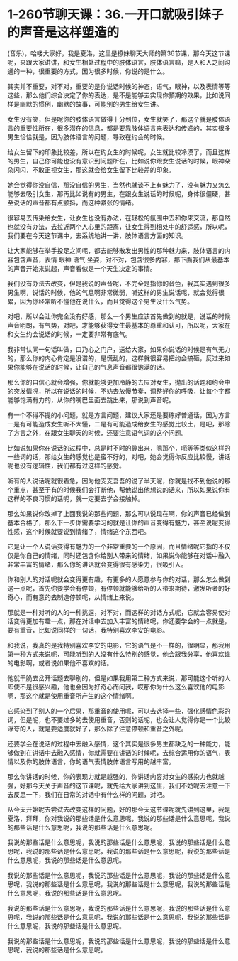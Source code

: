 # 1-260节聊天课：36.一开口就吸引妹子的声音是这样塑造的

(音乐)，哈喽大家好，我是夏洛，这里是撩妹聊天大师的第36节课，那今天这节课呢，来跟大家讲讲，和女生相处过程中的肢体语言，肢体语言嘛，是人和人之间沟通的一种，很重要的方式，因为很多时候，你说的是什么。

其实并不重要，对不对，重要的是你说话时候的神态，语气，眼神，以及表情等等这些，那么他们综合决定了你的表达，是不是能够去实现你预期的效果，比如说同样是幽默的惯例，幽默的故事，可能别的男生给女生讲。

女生没有笑，但是呢你的肢体语言做得十分到位，女生就笑了，那这个就是肢体语言的重要性所在，很多潜在的信息，都是要靠肢体语言来表达和传递的，其实很多男生恰恰就是，因为肢体语言的问题，导致在约会的时候。

给女生留下的印象比较差，所以在约女生的时候呢，女生就比较冷漠了，而且这样的男生，自己你可能也没有意识到问题所在，比如说你跟女生说话的时候，眼神朵朵闪闪，不敢正视女生，那这就会给女生留下比较差的印象。

她会觉得你没自信，那没自信的男生，当然也就谈不上有魅力了，没有魅力又怎么能够去吸引女生，那再比如说有的男生，在跟女生说话的时候呢，身体很僵硬，甚至说话的声音都有点颤抖，而这种紧张的情绪。

很容易去传染给女生，让女生也没有办法，在轻松的氛围中去和你来交流，那自然也就没有办法，去拉近两个人心里的距离，让女生得到相处中的舒适感，所以呢，我们要在今天这节课中，去系统地讲一讲，肢体语言方面的知识。

让大家能够在举手投足之间呢，都去能够散发出男性的那种魅力来，肢体语言的内容包含声音，表情 眼神 语气 坐姿，对不对，包含很多内容，那下面我们从最基本的声音开始来说起，声音看似是一个天生决定的事情。

我们没有办法去改变，但是我说的声音呢，不完全是指你的音色，我其实遇到很多男生啊，说话的时候，他的气息啊非常微弱，听这样的男生说话呢，就会觉得很累，因为你经常听不懂他在说什么，而且觉得这个男生没什么气势。

对吧，所以会让你完全没有好感，那么一个男生应该首先做到的就是，说话的时候声音明朗，有气势，对吧，才能够获得女生最基本的尊重和认可，所以呢，大家在和女生约会说话的时候，一定要非常有底气。

我非常认同一句话叫做，口乃心之门户，送给大家，如果你说话的时候是有气无力的，那么你的内心肯定是没谱的，是慌乱的，这样就很容易把约会搞砸，反过来如果你能够在说话的时候，让自己的气息声音都很饱满的话。

那么你的自信心就会增强，你就能够更加冷静的去应对女生，抛出的话题和约会中的突发情况，所以在说话的时候，不妨去放慢节奏，调整好你的呼吸，让每个字都能够饱满有力的，从你的嘴巴里面去跳出来，那说到声音呢。

有一个不得不提的小问题，就是方言问题，建议大家还是要练好普通话，因为方言一是有可能造成女生听不大懂，二是有可能造成给女生的感觉比较土，是吧，那除了方言之外，在跟女生聊天的时候，还要注意语气词的这个问题。

比如说如果你在说话的过程中，总是时不时的蹦出来，嗯那个，呃等等类似这样的一些词的话，那给女生的感觉也是蛮不好的，对吧，她会觉得你反应比较慢，讲话呢也没有逻辑性，我们都有过这样的感觉。

听有的人说话呢就很着急，因为他支支吾吾的说了半天呢，你就是找不到他说的那个重点，甚至于有的时候我们会打断他，帮他说出他想说的话来，所以如果说你有这样的不良习惯的话呢，就一定要去学会接触掉。

那么如果说你改掉了上面我说的那些问题，那么可以说现在啊，你的声音已经做到基本合格了，那么下一步你需要学习的就是让你的声音变得有魅力，甚至说呢变得性感，这个时候就要说到情绪了，情绪这个东西吧。

它是让一个人说话变得有魅力的一个非常重要的一个原因，而且情绪呢它指的不仅仅是你自己的情绪，同时还包含你给别人带来的情绪，如果说你能够在对话中融入非常丰富的情绪，那么你的讲话就会变得很有感染力，很吸引人。

你和别人的对话呢就会变得更有趣，有更多的人愿意参与你的对话，那么怎么做到这一点呢，首先你要学会有停顿，有停顿就能够给听的人带来期待，激发听者的好奇心，而有意的去制造停顿呢，从情绪上来说。

那就是一种对听的人的一种挑逗，对不对，而这样的对话方式呢，它就会容易使对话变得更加有趣一点，那在对话中去加入丰富的情绪呢，你还要学会的一点就是，要有重音，比如说同样的一句话，我特别喜欢李安的电影。

和我说，我真的是我特别喜欢李安的电影，它的语气是不一样的，很明显，那我用第一种方式来说呢，可能听到的人没有什么特别的感觉，他会跟我分享，他喜欢谁的电影啊，或者说如果他不喜欢的话。

他就干脆去岔开话题去聊别的，但是如果我用第二种方式来说，那可能这个听的人即使不是很感兴趣，他也会因为好奇心而问我，哎那你为什么这么喜欢他的电影啊，那这个就是使用重音所产生的这个情绪啊。

它感染到了别人的一个后果，那重音的使用呢，可以去选择一些，强化感情色彩的词，但是呢，也不要过多的去使用重音，否则的话呢，也会让人觉得你是一个比较浮夸的人，就是要适度就好了，那么除了注意停顿和重音之外呢。

还要学会在说话的过程中去融入感情，这个其实是很多男生都缺乏的一种能力，能够做到在讲话中去融入感情，你就需要在讲话的时候呢，去综合运用你的语气，表情以及你的肢体语言，你的语气表情肢体语言写用的越丰富。

那么你讲话的时候，你的表现力就是越强的，你讲话内容对女生的感染力也就越强，好那今天关于声音的这节课呢，就先给大家讲到这里，我们不妨呢去注意一下去反思一下，我们在日常的对话中有什么样的问题，对吧。

从今天开始呢去尝试去改变这样的问题，好的那今天这节课呢就先讲到这里，我是夏洛，拜拜，你对我说的那些话是什么意思呢，我说的那些话是什么意思呢，我说的那些话是什么意思呢，我说的那些话是什么意思呢。

我说的那些话是什么意思呢，我说的那些话是什么意思呢，我说的那些话是什么意思呢，我说的那些话是什么意思呢，我说的那些话是什么意思呢，我说的那些话是什么意思呢，我说的那些话是什么意思呢。

我说的那些话是什么意思呢，我说的那些话是什么意思呢，我说的那些话是什么意思呢，我说的那些话是什么意思呢，我说的那些话是什么意思呢，我说的那些话是什么意思呢，我说的那些话是什么意思呢。

我说的那些话是什么意思呢，我说的那些话是什么意思呢，我说的那些话是什么意思呢，我说的那些话是什么意思呢，我说的那些话是什么意思呢，我说的那些话是什么意思呢，我说的那些话是什么意思呢。

我说的那些话是什么意思呢，我说的那些话是什么意思呢，我说的那些话是什么意思呢，我说的那些话是什么意思呢。

